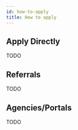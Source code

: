 ```yaml
---
id: how-to-apply
title: How to apply
---
```


## Apply Directly

TODO

## Referrals

TODO

## Agencies/Portals

TODO
